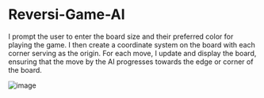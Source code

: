 # Reversi-Game-AI

I prompt the user to enter the board size and their preferred color for playing the game. I then create a coordinate system on the board with each corner serving as the origin. For each move, I update and display the board, ensuring that the move by the AI progresses towards the edge or corner of the board.

![image](https://github.com/user-attachments/assets/f923931f-c762-4e09-b9c1-ef293a10d278)
